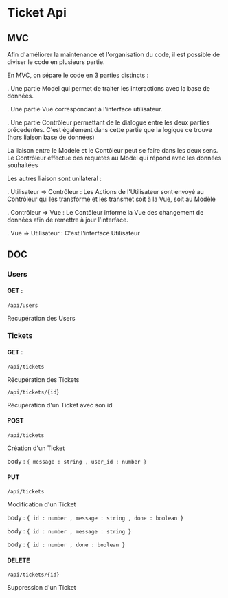 # Ticket Api

## MVC

Afin d'améliorer la maintenance et l'organisation du code, il est possible de diviser le code en plusieurs partie.

En MVC, on sépare le code en 3 parties distincts :

. Une partie Model qui permet de traiter les interactions avec la base de données.

. Une partie Vue correspondant à l'interface utilisateur.

. Une partie Contrôleur permettant de le dialogue entre les deux parties précedentes. C'est également dans cette partie que la logique ce trouve (hors liaison base de données)

La liaison entre le Modele et le Contôleur peut se faire dans les deux sens. Le Contrôleur effectue des requetes au Model qui répond avec les données souhaitées

Les autres liaison sont unilateral :

. Utilisateur => Contrôleur : Les Actions de l'Utilisateur sont envoyé au Contrôleur qui les transforme et les transmet soit à la Vue, soit au Modèle

. Contrôleur => Vue : Le Contôleur informe la Vue des changement de données afin de remettre à jour l'interface.

. Vue => Utilisateur : C'est l'interface Utilisateur


## DOC

### Users

#### GET :
 
```/api/users```

Recupération des Users

### Tickets

#### GET :
 
```/api/tickets```

Récupération des Tickets
 
```/api/tickets/{id}```

Récupération d'un Ticket avec son id

#### POST 
 
```/api/tickets```

Création d'un Ticket

body : ```{ message : string , user_id : number }```

#### PUT 
 
```/api/tickets```

Modification d'un Ticket

body : ```{ id : number , message : string , done : boolean }```

body : ```{ id : number , message : string }```

body : ```{ id : number , done : boolean }```

#### DELETE 
 
```/api/tickets/{id}```

Suppression d'un Ticket





